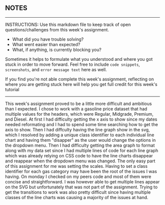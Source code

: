 ## NOTES

-----------
INSTRUCTIONS:
Use this markdown file to keep track of open questions/challenges from this week's assignment.
- What did you have trouble solving?
- What went easier than expected?
- What, if anything, is currently blocking you?

Sometimes it helps to formulate what you understood and where you got stuck in order to move forward. Feel free to include `code snippets`, `screenshots`, and `error message text` here as well.

If you find you're not able complete this week's assignment, reflecting on where you are getting stuck here will help you get full credit for this week's tutorial

------------

This week's assignment proved to be a little more difficult and ambitious than I expected. I chose to work with a gasoline price dataset
that had multiple values for the headers, which were Regular, Midgrade, Premium, and Diesel. At first I had difficulty getting the x axis to show since my dates needed reformating and I had to spend some time searching how to get the axis to show. Then I had diffculty having the line graph show in the svg, which I resolved by adding a unique class identifier to each individual line chart and having them "disapper" as the user would change the options in the dropdown menu. Then I had difficulty getting the area graph to format along with my data set since I had multiple lines of code for each line graph which was already relying on CSS code to have the line charts disappear and reappear when the dropdown menu was changed. The only easy part of this assignment for me was setting the scales. Having to set a class identifier for each gas category may have been the root of the issues I was having. On monday I checked on my peers code and most of them were concise and straightforward. I was however able to get multiple lines appear on the SVG but unfortunately that was not part of the assignment. Trying to get the transitions to work was also pretty difficult since having multiple classes of the line charts was causing a majority of the issues at hand. 
